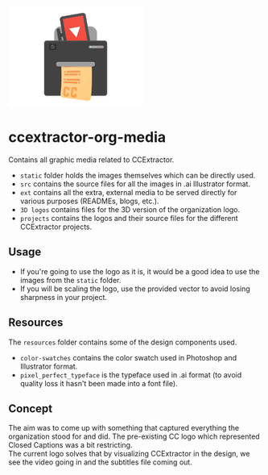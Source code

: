 <img src="https://github.com/CCExtractor/ccextractor-org-media/blob/master/static/ccx_logo_transparent_800x600.png" alt="CCExtractor Development" height=200px>


# ccextractor-org-media
Contains all graphic media related to CCExtractor.
- `static` folder holds the images themselves which can be directly used.
- `src` contains the source files for all the images in .ai Illustrator format.
- `ext` contains all the extra, external media to be served directly for various purposes (READMEs, blogs, etc.).
- `3D logos` contains files for the 3D version of the organization logo.
- `projects` contains the logos and their source files for the different CCExtractor projects.

## Usage
- If you're going to use the logo as it is, it would be a good idea to use the images from the `static` folder. <br>
- If you will be scaling the logo, use the provided vector to avoid losing sharpness in your project.

## Resources
The `resources` folder contains some of the design components used.
- `color-swatches` contains the color swatch used in Photoshop and Illustrator format.
- `pixel_perfect_typeface` is the typeface used in .ai format (to avoid quality loss it hasn't been made into a font file).

## Concept
The aim was to come up with something that captured everything the organization stood for and did. The pre-existing CC logo which represented Closed Captions was a bit restricting. <br>
The current logo solves that by visualizing CCExtractor in the design, we see the video going in and the subtitles file coming out.
